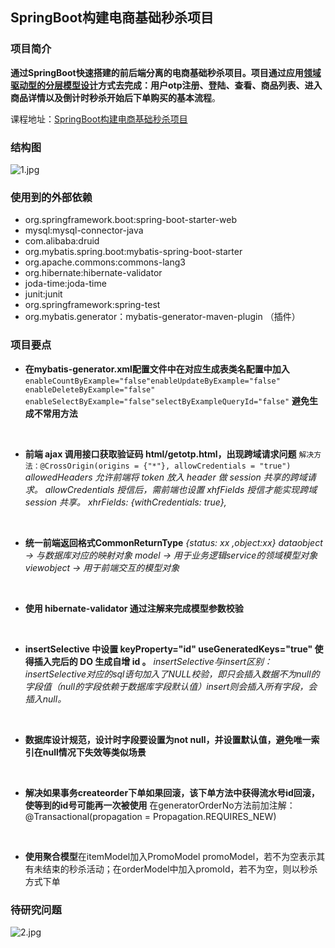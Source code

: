 ## SpringBoot构建电商基础秒杀项目
### 项目简介

**通过SpringBoot快速搭建的前后端分离的电商基础秒杀项目。项目通过应用<u>领域驱动型的分层模型设计</u>方式去完成：用户otp注册、登陆、查看、商品列表、进入商品详情以及倒计时秒杀开始后下单购买的基本流程**。


课程地址：[SpringBoot构建电商基础秒杀项目](
https://www.imooc.com/learn/1079)

### 结构图
![1.jpg](https://upload-images.jianshu.io/upload_images/2155796-19533eddc4b9160f.jpg?imageMogr2/auto-orient/strip%7CimageView2/2/w/1240)

### 使用到的外部依赖

* org.springframework.boot:spring-boot-starter-web
* mysql:mysql-connector-java
* com.alibaba:druid
* org.mybatis.spring.boot:mybatis-spring-boot-starter
* org.apache.commons:commons-lang3
* org.hibernate:hibernate-validator
* joda-time:joda-time
* junit:junit
* org.springframework:spring-test
* org.mybatis.generator：mybatis-generator-maven-plugin （插件）

### 项目要点
* **在mybatis-generator.xml配置文件中在对应生成表类名配置中加入**
`enableCountByExample="false"enableUpdateByExample="false" enableDeleteByExample="false" enableSelectByExample="false"selectByExampleQueryId="false"`
**避免生成不常用方法**

&nbsp;
 * **前端 ajax 调用接口获取验证码 html/getotp.html，出现跨域请求问题**
`解决方法：@CrossOrigin(origins = {"*"}, allowCredentials = "true")`
*allowedHeaders 允许前端将 token 放入 header 做 session 共享的跨域请求。
allowCredentials 授信后，需前端也设置 xhfFields 授信才能实现跨域 session 共享。
xhrFields: {withCredentials: true},*

&nbsp;
* **统一前端返回格式CommonReturnType**
*{status: xx ,object:xx}*
*dataobject -> 与数据库对应的映射对象
model -> 用于业务逻辑service的领域模型对象
viewobject -> 用于前端交互的模型对象*

&nbsp;
* **使用 hibernate-validator 通过注解来完成模型参数校验**

&nbsp;
* **insertSelective 中设置 keyProperty="id" useGeneratedKeys="true" 使得插入完后的 DO 生成自增 id 。**
*insertSelective与insert区别：
insertSelective对应的sql语句加入了NULL校验，即只会插入数据不为null的字段值（null的字段依赖于数据库字段默认值）insert则会插入所有字段，会插入null。*

&nbsp;

* **数据库设计规范，设计时字段要设置为not null，并设置默认值，避免唯一索引在null情况下失效等类似场景**

&nbsp;

* **解决如果事务createorder下单如果回滚，该下单方法中获得流水号id回滚，使等到的id号可能再一次被使用**
在generatorOrderNo方法前加注解：
@Transactional(propagation = Propagation.REQUIRES_NEW)

&nbsp;

* **使用聚合模型**在itemModel加入PromoModel promoModel，若不为空表示其有未结束的秒杀活动；在orderModel中加入promoId，若不为空，则以秒杀方式下单

### 待研究问题
![2.jpg](https://upload-images.jianshu.io/upload_images/2155796-dc537af8afa1a4f1.jpg?imageMogr2/auto-orient/strip%7CimageView2/2/w/1240)
